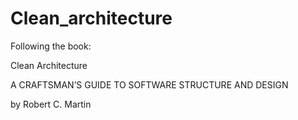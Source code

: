 # Clean_architecture

Following the book:

Clean Architecture

A CRAFTSMAN’S GUIDE TO SOFTWARE STRUCTURE AND DESIGN

by
Robert C. Martin
